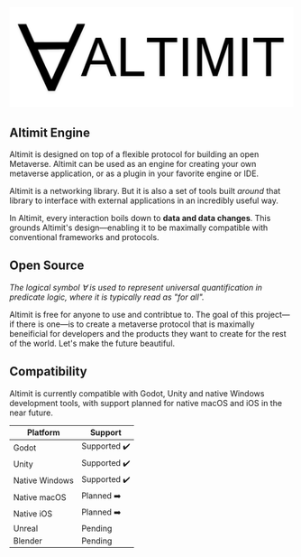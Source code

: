 ![Altimit logo](/logo.png)

## Altimit Engine

Altimit is designed on top of a flexible protocol for building an open Metaverse. Altimit can be used as an engine for creating your own metaverse application, or as a plugin in your favorite engine or IDE.

Altimit is a networking library. But it is also a set of tools built <i>around</i> that library to interface with external applications in an incredibly useful way.

In Altimit, every interaction boils down to <b>data and data changes</b>. This grounds Altimit's design—enabling it to be maximally compatible with conventional frameworks and protocols.

## Open Source

<i>The logical symbol ∀ is used to represent universal quantification in predicate logic, where it is typically read as "for all".</i>

Altimit is free for anyone to use and contribtue to. The goal of this project—if there is one—is to create a metaverse protocol that is maximally beneificial for developers and the products they want to create for the rest of the world. Let's make the future beautiful.

## Compatibility

Altimit is currently compatible with Godot, Unity and native Windows development tools, with support planned for native macOS and iOS in the near future.

Platform | Support |
--- | --- | 
Godot | Supported ✔️ |
Unity | Supported ✔️ |
Native Windows | Supported ✔️ |
Native macOS | Planned ➡️ |
Native iOS | Planned ➡️ |
Unreal | Pending |
Blender | Pending |

